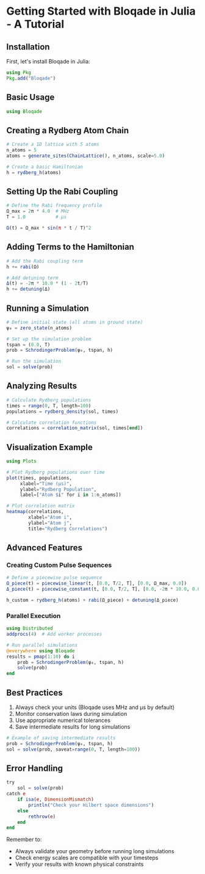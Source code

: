 # Getting Started with Bloqade in Julia - A Tutorial

## Installation

First, let's install Bloqade in Julia:

```julia
using Pkg
Pkg.add("Bloqade")
```

## Basic Usage

```julia
using Bloqade
```

## Creating a Rydberg Atom Chain

```julia
# Create a 1D lattice with 5 atoms
n_atoms = 5
atoms = generate_sites(ChainLattice(), n_atoms, scale=5.0)

# Create a basic Hamiltonian
h = rydberg_h(atoms)
```

## Setting Up the Rabi Coupling

```julia
# Define the Rabi frequency profile
Ω_max = 2π * 4.0  # MHz
T = 1.0           # μs

Ω(t) = Ω_max * sin(π * t / T)^2
```

## Adding Terms to the Hamiltonian

```julia
# Add the Rabi coupling term
h += rabi(Ω)

# Add detuning term
Δ(t) = -2π * 10.0 * (1 - 2t/T)
h += detuning(Δ)
```

## Running a Simulation

```julia
# Define initial state (all atoms in ground state)
ψ₀ = zero_state(n_atoms)

# Set up the simulation problem
tspan = (0.0, T)
prob = SchrodingerProblem(ψ₀, tspan, h)

# Run the simulation
sol = solve(prob)
```

## Analyzing Results

```julia
# Calculate Rydberg populations
times = range(0, T, length=100)
populations = rydberg_density(sol, times)

# Calculate correlation functions
correlations = correlation_matrix(sol, times[end])
```

## Visualization Example

```julia
using Plots

# Plot Rydberg populations over time
plot(times, populations,
     xlabel="Time (μs)",
     ylabel="Rydberg Population",
     label=["Atom $i" for i in 1:n_atoms])

# Plot correlation matrix
heatmap(correlations,
        xlabel="Atom i",
        ylabel="Atom j",
        title="Rydberg Correlations")
```

## Advanced Features

### Creating Custom Pulse Sequences

```julia
# Define a piecewise pulse sequence
Ω_piece(t) = piecewise_linear(t, [0.0, T/2, T], [0.0, Ω_max, 0.0])
Δ_piece(t) = piecewise_constant(t, [0.0, T/2, T], [0.0, -2π * 10.0, 0.0])

h_custom = rydberg_h(atoms) + rabi(Ω_piece) + detuning(Δ_piece)
```

### Parallel Execution

```julia
using Distributed
addprocs(4)  # Add worker processes

# Run parallel simulations
@everywhere using Bloqade
results = pmap(1:10) do i
    prob = SchrodingerProblem(ψ₀, tspan, h)
    solve(prob)
end
```

## Best Practices

1. Always check your units (Bloqade uses MHz and μs by default)
2. Monitor conservation laws during simulation
3. Use appropriate numerical tolerances
4. Save intermediate results for long simulations

```julia
# Example of saving intermediate results
prob = SchrodingerProblem(ψ₀, tspan, h)
sol = solve(prob, saveat=range(0, T, length=100))
```

## Error Handling

```julia
try
    sol = solve(prob)
catch e
    if isa(e, DimensionMismatch)
        println("Check your Hilbert space dimensions")
    else
        rethrow(e)
    end
end
```

Remember to:
- Always validate your geometry before running long simulations
- Check energy scales are compatible with your timesteps
- Verify your results with known physical constraints

